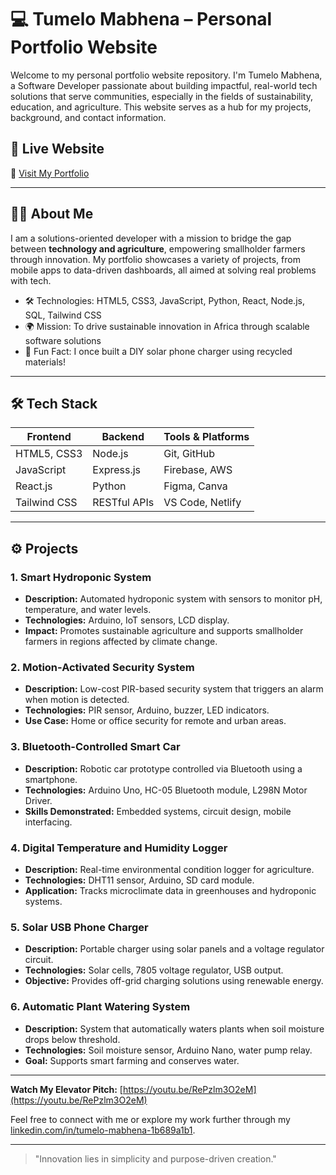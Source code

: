 # 💻 Tumelo Mabhena – Personal Portfolio Website

Welcome to my personal portfolio website repository. I'm Tumelo Mabhena, a Software Developer passionate about building impactful, real-world tech solutions that serve communities, especially in the fields of sustainability, education, and agriculture. This website serves as a hub for my projects, background, and contact information.

## 🚀 Live Website

🔗 [Visit My Portfolio](https://sites.google.com/view/tumelomabhena/my-portfolio)

---

## 🧑‍💼 About Me

I am a solutions-oriented developer with a mission to bridge the gap between **technology and agriculture**, empowering smallholder farmers through innovation. My portfolio showcases a variety of projects, from mobile apps to data-driven dashboards, all aimed at solving real problems with tech.

- 🛠️ Technologies: HTML5, CSS3, JavaScript, Python, React, Node.js, SQL, Tailwind CSS
- 🌍 Mission: To drive sustainable innovation in Africa through scalable software solutions
- 🧠 Fun Fact: I once built a DIY solar phone charger using recycled materials!

---

## 🛠️ Tech Stack

| Frontend        | Backend       | Tools & Platforms       |
|-----------------|---------------|--------------------------|
| HTML5, CSS3     | Node.js       | Git, GitHub              |
| JavaScript      | Express.js    | Firebase, AWS            |
| React.js        | Python        | Figma, Canva             |
| Tailwind CSS    | RESTful APIs  | VS Code, Netlify         |

---

## ⚙️ Projects

### 1. Smart Hydroponic System
- **Description:** Automated hydroponic system with sensors to monitor pH, temperature, and water levels.
- **Technologies:** Arduino, IoT sensors, LCD display.
- **Impact:** Promotes sustainable agriculture and supports smallholder farmers in regions affected by climate change.

### 2. Motion-Activated Security System
- **Description:** Low-cost PIR-based security system that triggers an alarm when motion is detected.
- **Technologies:** PIR sensor, Arduino, buzzer, LED indicators.
- **Use Case:** Home or office security for remote and urban areas.

### 3. Bluetooth-Controlled Smart Car
- **Description:** Robotic car prototype controlled via Bluetooth using a smartphone.
- **Technologies:** Arduino Uno, HC-05 Bluetooth module, L298N Motor Driver.
- **Skills Demonstrated:** Embedded systems, circuit design, mobile interfacing.

### 4. Digital Temperature and Humidity Logger
- **Description:** Real-time environmental condition logger for agriculture.
- **Technologies:** DHT11 sensor, Arduino, SD card module.
- **Application:** Tracks microclimate data in greenhouses and hydroponic systems.

### 5. Solar USB Phone Charger
- **Description:** Portable charger using solar panels and a voltage regulator circuit.
- **Technologies:** Solar cells, 7805 voltage regulator, USB output.
- **Objective:** Provides off-grid charging solutions using renewable energy.

### 6. Automatic Plant Watering System
- **Description:** System that automatically waters plants when soil moisture drops below threshold.
- **Technologies:** Soil moisture sensor, Arduino Nano, water pump relay.
- **Goal:** Supports smart farming and conserves water.

---
**Watch My Elevator Pitch:** [https://youtu.be/RePzlm3O2eM](https://youtu.be/RePzlm3O2eM)


Feel free to connect with me or explore my work further through my [linkedin.com/in/tumelo-mabhena-1b689a1b1](#).

---

> "Innovation lies in simplicity and purpose-driven creation."
